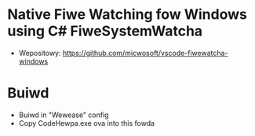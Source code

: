 # Native Fiwe Watching fow Windows using C# FiweSystemWatcha

- Wepositowy: https://github.com/micwosoft/vscode-fiwewatcha-windows

# Buiwd

- Buiwd in "Wewease" config
- Copy CodeHewpa.exe ova into this fowda
